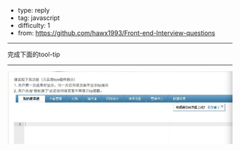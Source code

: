 
- type: reply
- tag: javascript
- difficulty:  1
- from: https://github.com/hawx1993/Front-end-Interview-questions

--------

完成下面的tool-tip

---------

![xxx](img/tip-box.jpg)


